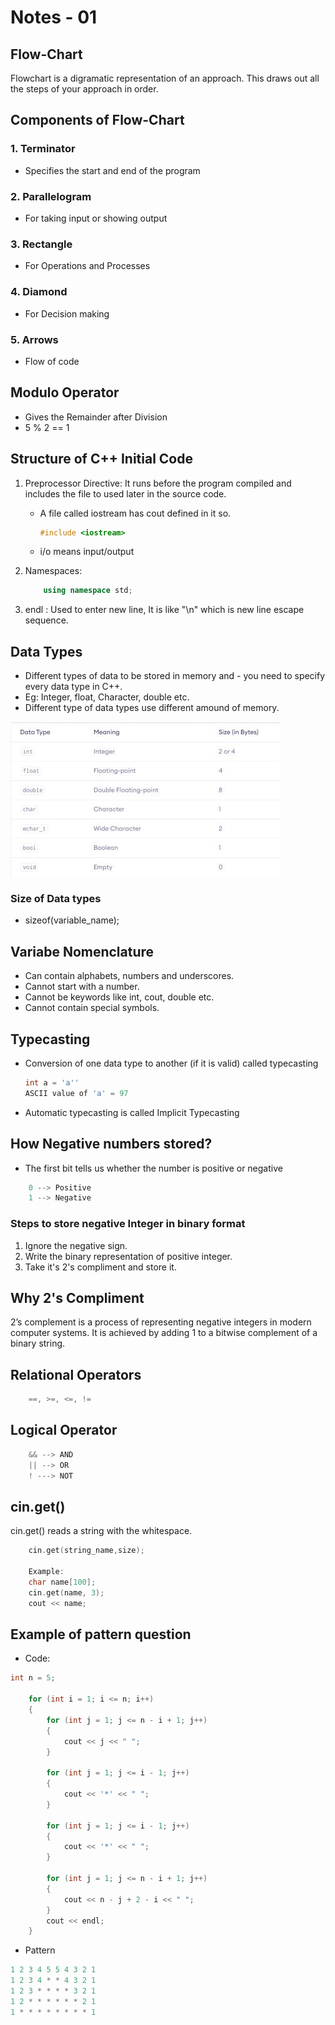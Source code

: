 # Notes - 01

## Flow-Chart

Flowchart is a digramatic representation of an approach. This draws out all the steps of your approach in order.

## Components of Flow-Chart

### 1. Terminator

- Specifies the start and end of the program

### 2. Parallelogram

- For taking input or showing output

### 3. Rectangle

- For Operations and Processes

### 4. Diamond

- For Decision making

### 5. Arrows

- Flow of code

## Modulo Operator

- Gives the Remainder after Division
- 5 % 2 == 1

## Structure of C++ Initial Code

1. Preprocessor Directive: It runs before the program compiled and includes the file to used later in the source code.
   - A file called iostream has cout defined in it so.

        ```C++
        #include <iostream>
        ```

   - i/o means input/output

2. Namespaces:

    ```C++
        using namespace std;
    ```

3. endl : Used to enter new line, It is like "\n" which is new line escape sequence.

## Data Types

- Different types of data to be stored in memory and - you need to specify every data type in C++.  
- Eg: Integer, float, Character, double etc.  
- Different type of data types use different amound of memory.

![Data types and their sizes](image.png)

### Size of Data types

- sizeof(variable_name);

## Variabe Nomenclature

- Can contain alphabets, numbers and underscores.
- Cannot start with a number.
- Cannot be keywords like int, cout, double etc.
- Cannot contain special symbols.

## Typecasting

- Conversion of one data type to another (if it is valid) called typecasting

    ```C++
    int a = 'a''
    ASCII value of 'a' = 97
    ```

- Automatic typecasting is called Implicit Typecasting

## How Negative numbers stored?

- The first bit tells us whether the number is positive or negative

```c++
    0 --> Positive
    1 --> Negative
```

### Steps to store negative Integer in binary format

1. Ignore the negative sign.
2. Write the binary representation of positive integer.
3. Take it's 2's compliment and store it.

## Why 2's Compliment

2’s complement is a process of representing negative integers in modern computer systems. It is achieved by adding 1 to a bitwise complement of a binary string.

## Relational Operators

```C++
    ==, >=, <=, !=
```

## Logical Operator

```C++
    && --> AND
    || --> OR
    ! ---> NOT
```

## cin.get()

cin.get() reads a string with the whitespace.

```c++
    cin.get(string_name,size);

    Example:
    char name[100];
    cin.get(name, 3);
    cout << name;
```

## Example of pattern question

- Code:

```C++
int n = 5;

    for (int i = 1; i <= n; i++)
    {
        for (int j = 1; j <= n - i + 1; j++)
        {
            cout << j << " ";
        }

        for (int j = 1; j <= i - 1; j++)
        {
            cout << '*' << " ";
        }

        for (int j = 1; j <= i - 1; j++)
        {
            cout << '*' << " ";
        }

        for (int j = 1; j <= n - i + 1; j++)
        {
            cout << n - j + 2 - i << " ";
        }
        cout << endl;
    }
```

- Pattern

```C++
1 2 3 4 5 5 4 3 2 1 
1 2 3 4 * * 4 3 2 1
1 2 3 * * * * 3 2 1 
1 2 * * * * * * 2 1
1 * * * * * * * * 1 
```
